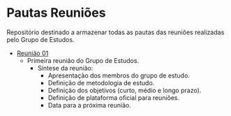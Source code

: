 # Pautas Reuniões

Repositório destinado a armazenar todas as pautas das reuniões realizadas pelo Grupo de Estudos.

- <a href="1_reuniao_27_09_2017.md">Reunião 01</a>
    - Primeira reunião do Grupo de Estudos.
        - Síntese da reunião:
            - Apresentação dos membros do grupo de estudo.
            - Definição de metodologia de estudo.
            - Definição dos objetivos (curto, médio e longo prazo).
            - Definição de plataforma oficial para reuniões.
            - Data para a próxima reunião.